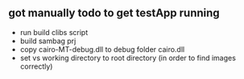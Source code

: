 ## got manually todo to get testApp running
* run build clibs script
* build sambag prj
* copy cairo-MT-debug.dll to debug folder cairo.dll
* set vs working directory to root directory (in order to find images correctly)
